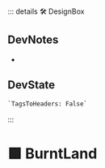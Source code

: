 ::: details 🛠 <dev>DesignBox</dev>

## DevNotes

-

## DevState

```py
`TagsToHeaders: False`
```

:::

# 🟩  <eco>BurntLand</eco>
